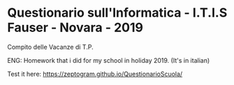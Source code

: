 # Questionario sull'Informatica - I.T.I.S Fauser - Novara - 2019

Compito delle Vacanze di T.P.

ENG: Homework that i did for my school in holiday 2019. (It's in italian)

Test it here: https://zeptogram.github.io/QuestionarioScuola/
